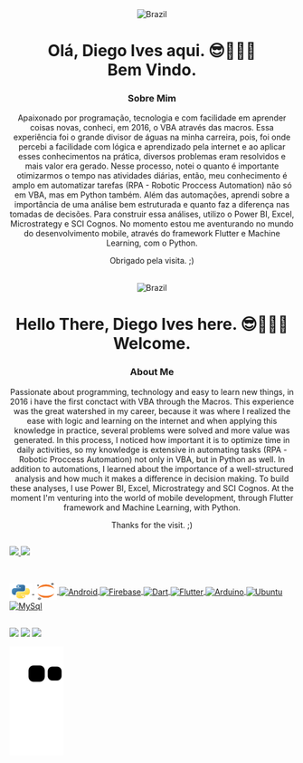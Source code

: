 <div align="center">

<img align="center" alt="Brazil" height="30" width="40" src="https://cdn-icons-png.flaticon.com/128/3022/3022546.png"> <br>
# Olá, Diego Ives aqui. 😎👨🏾‍💻<br>Bem Vindo.

</div>


<div align="center">

### Sobre Mim
Apaixonado por programação, tecnologia e com facilidade em aprender coisas novas, conheci, em 2016, o VBA através das macros. Essa experiência foi o grande divisor de águas na minha carreira, pois, foi onde percebi a facilidade com lógica e aprendizado pela internet e ao aplicar esses conhecimentos na prática, diversos problemas eram resolvidos e mais valor era gerado. Nesse processo, notei o quanto é importante otimizarmos o tempo nas atividades diárias, então, meu conhecimento é amplo em automatizar tarefas (RPA - Robotic Proccess Automation) não só em VBA, mas em Python também. 
Além das automações, aprendi sobre a importância de uma análise bem estruturada e quanto faz a diferença nas tomadas de decisões. Para construir essa análises, utilizo o Power BI, Excel, Microstrategy e SCI Cognos.
No momento estou me aventurando no mundo do desenvolvimento mobile, através do framework Flutter e Machine Learning, com o Python.

Obrigado pela visita. ;)

##

<img align="center" alt="Brazil" height="30" width="40" src="https://cdn-icons.flaticon.com/png/128/4060/premium/4060239.png?token=exp=1658135529~hmac=5f6e923bf9472c3ec1a3a869a6408991"> <br>
# Hello There, Diego Ives here. 😎👨🏾‍💻<br>Welcome.

### About Me
Passionate about programming, technology and easy to learn new things, in 2016 i have the first conctact with VBA through the Macros. This experience was the great watershed in my career, because it was where I realized the ease with logic and learning on the internet and when applying this knowledge in practice, several problems were solved and more value was generated. In this process, I noticed how important it is to optimize time in daily activities, so my knowledge is extensive in automating tasks (RPA - Robotic Proccess Automation) not only in VBA, but in Python as well.
In addition to automations, I learned about the importance of a well-structured analysis and how much it makes a difference in decision making. To build these analyses, I use Power BI, Excel, Microstrategy and SCI Cognos.
At the moment I'm venturing into the world of mobile development, through Flutter framework and Machine Learning, with Python.

Thanks for the visit. ;)


</div>

##

 <div>
  <a href="https://github.com/DiegoIves/">
  <img height="160em" src="https://github-readme-stats.vercel.app/api?username=DiegoIves&show_icons=true&theme=tokyonight&include_all_commits=true&count_private=true"/>
  <img height="140em" src="https://github-readme-stats.vercel.app/api/top-langs/?username=DiegoIves&layout=compact&langs_count=10&theme=tokyonight"/>
</div>
 
 ##
<div style="display: inline_block"><br>
 <img align="center" alt="Python" height="30" width="40" src="https://raw.githubusercontent.com/devicons/devicon/master/icons/python/python-original.svg">
 <img align="center" alt="Jupyter" height="30" width="40" src="https://github.com/devicons/devicon/blob/master/icons/jupyter/jupyter-original.svg">
 <img align="center" alt="Android" height="30" width="40" src="https://cdn.jsdelivr.net/gh/devicons/devicon/icons/android/android-original-wordmark.svg">
 <img align="center" alt="Firebase" height="30" width="40" src="https://cdn.jsdelivr.net/gh/devicons/devicon/icons/firebase/firebase-plain-wordmark.svg">
 <img align="center" alt="Dart" height="30" width="40" src="https://cdn.jsdelivr.net/gh/devicons/devicon/icons/dart/dart-original.svg">
 <img align="center" alt="Flutter" height="30" width="40" src="https://cdn.jsdelivr.net/gh/devicons/devicon/icons/flutter/flutter-original.svg">
 <img align="center" alt="Arduino" height="30" width="40" src="https://cdn.jsdelivr.net/gh/devicons/devicon/icons/arduino/arduino-original.svg">
 <img align="center" alt="Ubuntu" height="30" width="40" src="https://cdn.jsdelivr.net/gh/devicons/devicon/icons/ubuntu/ubuntu-plain-wordmark.svg">
 <img align="center" alt="MySql" height="60" width="55" src="https://cdn.jsdelivr.net/gh/devicons/devicon/icons/mysql/mysql-original-wordmark.svg">
  
  ##
 <div> 
  <a href="https://www.youtube.com/channel/UCmU1F7vQyY7weR2M-3CihLw" target="_blank"><img src="https://img.shields.io/badge/YouTube-FF0000?style=for-the-badge&logo=youtube&logoColor=white" target="_blank"></a>
  <a href = "mailto:diego.ives3@outlook.com"><img src="https://img.shields.io/badge/Microsoft_Outlook-0078D4?style=for-the-badge&logo=microsoft-outlook&logoColor=white" target="_blank"></a>
  <a href=https://www.linkedin.com/in/diego-ives-silva-de-lima-05a53318a target="_blank"><img src="https://img.shields.io/badge/-LinkedIn-%230077B5?style=for-the-badge&logo=linkedin&logoColor=white" target="_blank"></a> 
 
  ![Snake animation](https://github.com/rafaballerini/rafaballerini/blob/output/github-contribution-grid-snake.svg)
 
</div>

